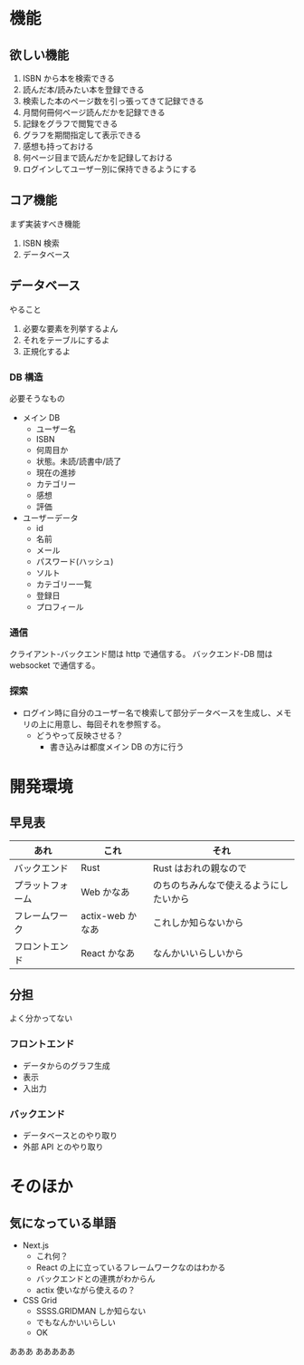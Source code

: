 # 機能

## 欲しい機能

1. ISBN から本を検索できる
2. 読んだ本/読みたい本を登録できる
3. 検索した本のページ数を引っ張ってきて記録できる
4. 月間何冊何ページ読んだかを記録できる
5. 記録をグラフで閲覧できる
6. グラフを期間指定して表示できる
7. 感想も持っておける
8. 何ページ目まで読んだかを記録しておける
9. ログインしてユーザー別に保持できるようにする

## コア機能

まず実装すべき機能

1. ISBN 検索
2. データベース

## データベース

やること

1. 必要な要素を列挙するよん
2. それをテーブルにするよ
3. 正規化するよ

### DB 構造

必要そうなもの

- メイン DB
  - ユーザー名
  - ISBN
  - 何周目か
  - 状態。未読/読書中/読了
  - 現在の進捗
  - カテゴリー
  - 感想
  - 評価
- ユーザーデータ
  - id
  - 名前
  - メール
  - パスワード(ハッシュ)
  - ソルト
  - カテゴリー一覧
  - 登録日
  - プロフィール

### 通信

クライアント-バックエンド間は http で通信する。
バックエンド-DB 間は websocket で通信する。

### 探索

- ログイン時に自分のユーザー名で検索して部分データベースを生成し、メモリの上に用意し、毎回それを参照する。
  - どうやって反映させる？
    - 書き込みは都度メイン DB の方に行う

# 開発環境

## 早見表

| あれ             | これ             | それ                                   |
| ---------------- | ---------------- | -------------------------------------- |
| バックエンド     | Rust             | Rust はおれの親なので                  |
| プラットフォーム | Web かなあ       | のちのちみんなで使えるようにしたいから |
| フレームワーク   | actix-web かなあ | これしか知らないから                   |
| フロントエンド   | React かなあ     | なんかいいらしいから                   |

## 分担

よく分かってない

### フロントエンド

- データからのグラフ生成
- 表示
- 入出力

### バックエンド

- データベースとのやり取り
- 外部 API とのやり取り

# そのほか

## 気になっている単語

- Next.js
  - これ何？
  - React の上に立っているフレームワークなのはわかる
  - バックエンドとの連携がわからん
  - actix 使いながら使えるの？
- CSS Grid
  - SSSS.GRIDMAN しか知らない
  - でもなんかいいらしい
  - OK

あああ
あああああ

